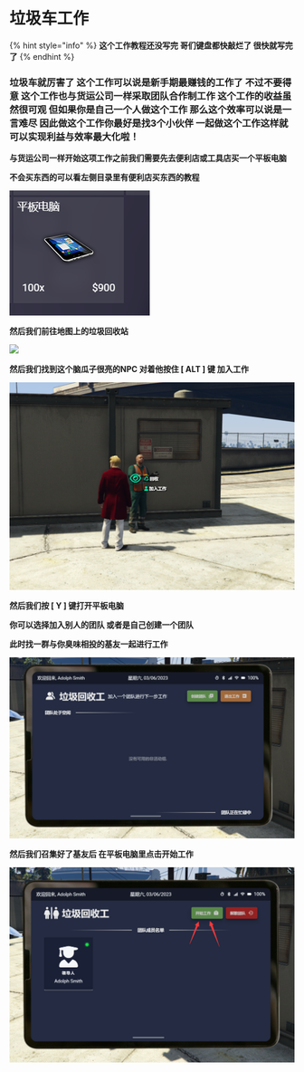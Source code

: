 # 垃圾车工作

{% hint style="info" %}
**这个工作教程还没写完 哥们键盘都快敲烂了 很快就写完了**
{% endhint %}

### **垃圾车就厉害了 这个工作可以说是新手期最赚钱的工作了 不过不要得意 这个工作也与货运公司一样采取团队合作制工作 这个工作的收益虽然很可观 但如果你是自己一个人做这个工作 那么这个效率可以说是一言难尽 因此做这个工作你最好是找3个小伙伴 一起做这个工作这样就可以实现利益与效率最大化啦！**



**与货运公司一样开始这项工作之前我们需要先去便利店或工具店买一个平板电脑**

**不会买东西的可以看左侧目录里有便利店买东西的教程**

![](<../.gitbook/assets/image (12).png>)

**然后我们前往地图上的垃圾回收站**

![](../.gitbook/assets/CV0\[9\[R$J8U\`\[5CW%0CC02S.png)

**然后我们找到这个脑瓜子很亮的NPC 对着他按住 \[ ALT ] 键 加入工作**

![](<../.gitbook/assets/image (3).png>)

**然后我们按 \[ Y ] 键打开平板电脑**&#x20;

**你可以选择加入别人的团队 或者是自己创建一个团队**&#x20;

**此时找一群与你臭味相投的基友一起进行工作**

![](<../.gitbook/assets/image (11).png>)

**然后我们召集好了基友后 在平板电脑里点击开始工作**

![](<../.gitbook/assets/image (14).png>)

